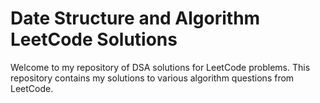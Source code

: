 # Date Structure and Algorithm LeetCode Solutions

Welcome to my repository of DSA solutions for LeetCode problems. This repository contains my solutions to various algorithm questions from LeetCode.

